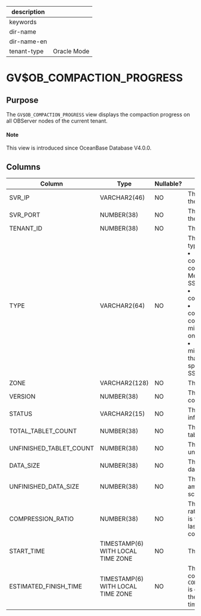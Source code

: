 |description||
|---|---|
|keywords||
|dir-name||
|dir-name-en||
|tenant-type|Oracle Mode|

# GV$OB_COMPACTION_PROGRESS

## Purpose

The `GV$OB_COMPACTION_PROGRESS` view displays the compaction progress on all OBServer nodes of the current tenant.

<main id="notice" type='explain'>
  <h4>Note</h4>
  <p>This view is introduced since OceanBase Database V4.0.0. </p>
</main>

## Columns

| Column | Type | Nullable? | Description |
|-------------------------|-----------------------------------|------------|--------|
| SVR_IP | VARCHAR2(46) | NO | The IP address of the OBServer node. |
| SVR_PORT | NUMBER(38) | NO | The port number of the OBServer node. |
| TENANT_ID | NUMBER(38) | NO | The ID of the tenant. |
| TYPE | VARCHAR2(64) | NO | The compaction type. Valid values: <li> `MINI`: minor or L0 compaction that converts MemTables into SSTables.   <li> `MAJOR`: major compaction.   <li> `MINI MINOR`: L1 compaction that combines multiple mini SSTables into one.   <li> `BUF MINOR`: buffer minor compaction that generates special buffer minor SSTables. |
| ZONE | VARCHAR2(128) | NO | The zone. |
| VERSION | NUMBER(38) | NO | The major compaction version. |
| STATUS | VARCHAR2(15) | NO | The status information. |
| TOTAL_TABLET_COUNT | NUMBER(38) | NO | The total number of tablets. |
| UNFINISHED_TABLET_COUNT | NUMBER(38) | NO | The number of unfinished tablets. |
| DATA_SIZE | NUMBER(38) | NO | The total amount of data to scan. |
| UNFINISHED_DATA_SIZE | NUMBER(38) | NO | The remaining amount of data to scan. |
| COMPRESSION_RATIO | NUMBER(38) | NO | The compression ratio of the data that is written since the last major compaction version. |
| START_TIME | TIMESTAMP(6) WITH LOCAL TIME ZONE | NO | The start time. |
| ESTIMATED_FINISH_TIME | TIMESTAMP(6) WITH LOCAL TIME ZONE | NO | The estimated completion time. If `COMPACTION_PROGRESS` is displayed as `100`, the compaction end time is displayed. |
